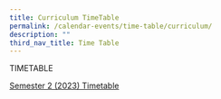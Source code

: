 ```yaml
---
title: Curriculum TimeTable
permalink: /calendar-events/time-table/curriculum/
description: ""
third_nav_title: Time Table
---
```

TIMETABLE

[Semester 2 (2023) Timetable](/files/sem2-2023v1.pdf)